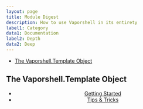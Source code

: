 ```yaml
---
layout: page 
title: Module Digest
description: How to use Vaporshell in its entirety
label1: Category
data1: Documentation
label2: Depth
data2: Deep
---
```


<!-- TOC -->

- [The Vaporshell.Template Object](#the-vaporshelltemplate-object)

<!-- /TOC -->

## The Vaporshell.Template Object




<center>
    <ul class="actions">
        <li><a href="{{ "/docs" | prepend: site.url }}" class="button fit">Getting Started</a></li>
        <li><a href="{{ "/docs/tips" | prepend: site.url }}" class="button special fit">Tips & Tricks</a></li>
    </ul>
</center>